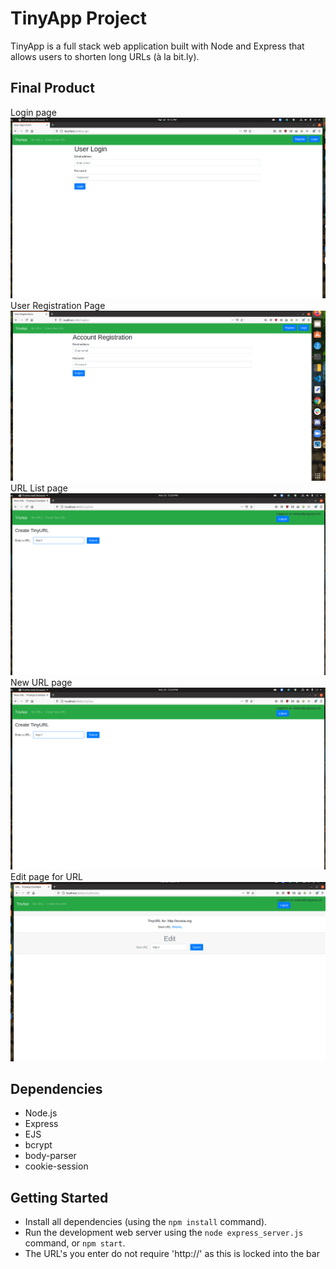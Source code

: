 # TinyApp Project

TinyApp is a full stack web application built with Node and Express that allows users to shorten long URLs (à la bit.ly).


## Final Product
Login page
!["Login Page"](https://github.com/m-antone1/tinyapp/blob/master/docs/TinyLoginPage.png)
User Registration Page
!["Account Registration"](https://github.com/m-antone1/tinyapp/blob/master/docs/TinyAppRegisrationPage.png)
URL List page
!["URLs page: where you see the database of URL's for your account"](https://github.com/m-antone1/tinyapp/blob/master/docs/TinyNewURLpage.png)
New URL page
!["Create new URL's."](https://github.com/m-antone1/tinyapp/blob/master/docs/TinyNewURLpage.png)
Edit page for URL
!["Edit page for URLs"](https://github.com/m-antone1/tinyapp/blob/master/docs/TinyAppEditpage.png)

## Dependencies

- Node.js
- Express
- EJS
- bcrypt
- body-parser
- cookie-session

## Getting Started

- Install all dependencies (using the `npm install` command).
- Run the development web server using the `node express_server.js` command, or `npm start`.
- The URL's you enter do not require 'http://' as this is locked into the bar
